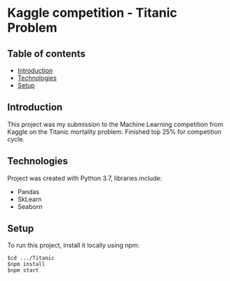 # Kaggle competition - Titanic Problem

## Table of contents
* [Introduction](#Introduction)
* [Technologies](#Technologies)
* [Setup](#Setup)

## Introduction 
This project was my submission to the Machine Learning competition from Kaggle on the Titanic mortality problem. Finished top 25% for competition cycle.  

## Technologies
Project was created with Python 3.7, libraries include:
* Pandas
* SkLearn
* Seaborn

## Setup
To run this project, install it locally using npm:

```
$cd .../Titanic
$npm install
$npm start
```